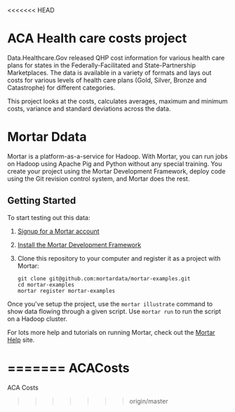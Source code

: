 <<<<<<< HEAD

# ACA Health care costs project

Data.Healthcare.Gov released QHP cost information for various health care plans for states in the Federally-Facilitated and State-Partnership Marketplaces. The data is available in a variety of formats and lays out costs for various levels of health care plans (Gold, Silver, Bronze and Catastrophe) for different categories.

This project looks at the costs, calculates averages, maximum and minimum costs, variance and standard deviations across the data.

# Mortar Ddata
Mortar is a platform-as-a-service for Hadoop.  With Mortar, you can run jobs on Hadoop using Apache Pig and Python without any special training.  You create your project using the Mortar Development Framework, deploy code using the Git revision control system, and Mortar does the rest.

## Getting Started

To start testing out this data:

1. [Signup for a Mortar account](https://app.mortardata.com/signup)
1. [Install the Mortar Development Framework](http://help.mortardata.com/#!/install_mortar_development_framework)
1.  Clone this repository to your computer and register it as a project with Mortar:

        git clone git@github.com:mortardata/mortar-examples.git
        cd mortar-examples
        mortar register mortar-examples

Once you've setup the project, use the `mortar illustrate` command to show data flowing through a given script.  Use `mortar run` to run the script on a Hadoop cluster.

For lots more help and tutorials on running Mortar, check out the [Mortar Help](http://help.mortardata.com/) site.


=======
ACACosts
========

ACA Costs
>>>>>>> origin/master
